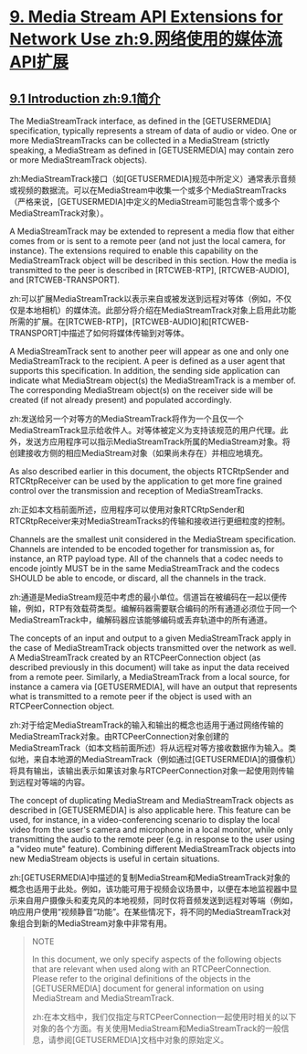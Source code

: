 # [9. Media Stream API Extensions for Network Use zh:9.网络使用的媒体流API扩展](http://w3c.github.io/webrtc-pc/#media-stream-api-extensions-for-network-use)
## [9.1 Introduction zh:9.1简介](http://w3c.github.io/webrtc-pc/#introduction-1)

The MediaStreamTrack interface, as defined in the [GETUSERMEDIA] specification, typically represents a stream of data of audio or video. One or more MediaStreamTracks can be collected in a MediaStream (strictly speaking, a MediaStream as defined in [GETUSERMEDIA] may contain zero or more MediaStreamTrack objects).

zh:MediaStreamTrack接口（如[GETUSERMEDIA]规范中所定义）通常表示音频或视频的数据流。可以在MediaStream中收集一个或多个MediaStreamTracks（严格来说，[GETUSERMEDIA]中定义的MediaStream可能包含零个或多个MediaStreamTrack对象）。

A MediaStreamTrack may be extended to represent a media flow that either comes from or is sent to a remote peer (and not just the local camera, for instance). The extensions required to enable this capability on the MediaStreamTrack object will be described in this section. How the media is transmitted to the peer is described in [RTCWEB-RTP], [RTCWEB-AUDIO], and [RTCWEB-TRANSPORT].

zh:可以扩展MediaStreamTrack以表示来自或被发送到远程对等体（例如，不仅仅是本地相机）的媒体流。此部分将介绍在MediaStreamTrack对象上启用此功能所需的扩展。在[RTCWEB-RTP]，[RTCWEB-AUDIO]和[RTCWEB-TRANSPORT]中描述了如何将媒体传输到对等体。

A MediaStreamTrack sent to another peer will appear as one and only one MediaStreamTrack to the recipient. A peer is defined as a user agent that supports this specification. In addition, the sending side application can indicate what MediaStream object(s) the MediaStreamTrack is a member of. The corresponding MediaStream object(s) on the receiver side will be created (if not already present) and populated accordingly.

zh:发送给另一个对等方的MediaStreamTrack将作为一个且仅一个MediaStreamTrack显示给收件人。对等体被定义为支持该规范的用户代理。此外，发送方应用程序可以指示MediaStreamTrack所属的MediaStream对象。将创建接收方侧的相应MediaStream对象（如果尚未存在）并相应地填充。

As also described earlier in this document, the objects RTCRtpSender and RTCRtpReceiver can be used by the application to get more fine grained control over the transmission and reception of MediaStreamTracks.

zh:正如本文档前面所述，应用程序可以使用对象RTCRtpSender和RTCRtpReceiver来对MediaStreamTracks的传输和接收进行更细粒度的控制。

Channels are the smallest unit considered in the MediaStream specification. Channels are intended to be encoded together for transmission as, for instance, an RTP payload type. All of the channels that a codec needs to encode jointly MUST be in the same MediaStreamTrack and the codecs SHOULD be able to encode, or discard, all the channels in the track.

zh:通道是MediaStream规范中考虑的最小单位。信道旨在被编码在一起以便传输，例如，RTP有效载荷类型。编解码器需要联合编码的所有通道必须位于同一个MediaStreamTrack中，编解码器应该能够编码或丢弃轨道中的所有通道。

The concepts of an input and output to a given MediaStreamTrack apply in the case of MediaStreamTrack objects transmitted over the network as well. A MediaStreamTrack created by an RTCPeerConnection object (as described previously in this document) will take as input the data received from a remote peer. Similarly, a MediaStreamTrack from a local source, for instance a camera via [GETUSERMEDIA], will have an output that represents what is transmitted to a remote peer if the object is used with an RTCPeerConnection object.

zh:对于给定MediaStreamTrack的输入和输出的概念也适用于通过网络传输的MediaStreamTrack对象。由RTCPeerConnection对象创建的MediaStreamTrack（如本文档前面所述）将从远程对等方接收数据作为输入。类似地，来自本地源的MediaStreamTrack（例如通过[GETUSERMEDIA]的摄像机）将具有输出，该输出表示如果该对象与RTCPeerConnection对象一起使用则传输到远程对等端的内容。

The concept of duplicating MediaStream and MediaStreamTrack objects as described in [GETUSERMEDIA] is also applicable here. This feature can be used, for instance, in a video-conferencing scenario to display the local video from the user's camera and microphone in a local monitor, while only transmitting the audio to the remote peer (e.g. in response to the user using a "video mute" feature). Combining different MediaStreamTrack objects into new MediaStream objects is useful in certain situations.

zh:[GETUSERMEDIA]中描述的复制MediaStream和MediaStreamTrack对象的概念也适用于此处。例如，该功能可用于视频会议场景中，以便在本地监视器中显示来自用户摄像头和麦克风的本地视频，同时仅将音频发送到远程对等端（例如，响应用户使用“视频静音“功能”。在某些情况下，将不同的MediaStreamTrack对象组合到新的MediaStream对象中非常有用。

>NOTE
>
>In this document, we only specify aspects of the following objects that are relevant when used along with an RTCPeerConnection. Please refer to the original definitions of the objects in the [GETUSERMEDIA] document for general information on using MediaStream and MediaStreamTrack.
>
>zh:在本文档中，我们仅指定与RTCPeerConnection一起使用时相关的以下对象的各个方面。有关使用MediaStream和MediaStreamTrack的一般信息，请参阅[GETUSERMEDIA]文档中对象的原始定义。
